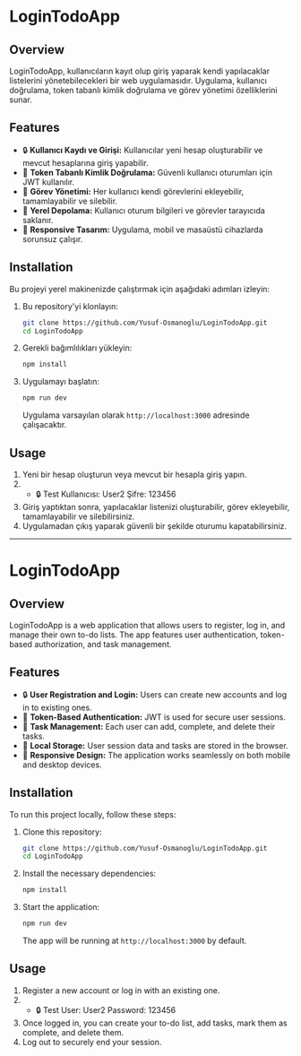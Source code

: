 # LoginTodoApp

## Overview

LoginTodoApp, kullanıcıların kayıt olup giriş yaparak kendi yapılacaklar listelerini yönetebilecekleri bir web uygulamasıdır. Uygulama, kullanıcı doğrulama, token tabanlı kimlik doğrulama ve görev yönetimi özelliklerini sunar.

## Features

- 🔒 **Kullanıcı Kaydı ve Girişi:** Kullanıcılar yeni hesap oluşturabilir ve mevcut hesaplarına giriş yapabilir.
- 🔑 **Token Tabanlı Kimlik Doğrulama:** Güvenli kullanıcı oturumları için JWT kullanılır.
- 📝 **Görev Yönetimi:** Her kullanıcı kendi görevlerini ekleyebilir, tamamlayabilir ve silebilir.
- 💾 **Yerel Depolama:** Kullanıcı oturum bilgileri ve görevler tarayıcıda saklanır.
- 📱 **Responsive Tasarım:** Uygulama, mobil ve masaüstü cihazlarda sorunsuz çalışır.

## Installation

Bu projeyi yerel makinenizde çalıştırmak için aşağıdaki adımları izleyin:

1. Bu repository'yi klonlayın:

    ```bash
    git clone https://github.com/Yusuf-Osmanoglu/LoginTodoApp.git
    cd LoginTodoApp
    ```

2. Gerekli bağımlılıkları yükleyin:

    ```bash
    npm install
    ```

3. Uygulamayı başlatın:

    ```bash
    npm run dev
    ```

    Uygulama varsayılan olarak `http://localhost:3000` adresinde çalışacaktır.

## Usage

1. Yeni bir hesap oluşturun veya mevcut bir hesapla giriş yapın.
2. - 🔒 Test Kullanıcısı: User2 Şifre: 123456
3. Giriş yaptıktan sonra, yapılacaklar listenizi oluşturabilir, görev ekleyebilir, tamamlayabilir ve silebilirsiniz.
4. Uygulamadan çıkış yaparak güvenli bir şekilde oturumu kapatabilirsiniz.

---

# LoginTodoApp

## Overview

LoginTodoApp is a web application that allows users to register, log in, and manage their own to-do lists. The app features user authentication, token-based authorization, and task management.

## Features

- 🔒 **User Registration and Login:** Users can create new accounts and log in to existing ones.
- 🔑 **Token-Based Authentication:** JWT is used for secure user sessions.
- 📝 **Task Management:** Each user can add, complete, and delete their tasks.
- 💾 **Local Storage:** User session data and tasks are stored in the browser.
- 📱 **Responsive Design:** The application works seamlessly on both mobile and desktop devices.

## Installation

To run this project locally, follow these steps:

1. Clone this repository:

    ```bash
    git clone https://github.com/Yusuf-Osmanoglu/LoginTodoApp.git
    cd LoginTodoApp
    ```

2. Install the necessary dependencies:

    ```bash
    npm install
    ```

3. Start the application:

    ```bash
    npm run dev
    ```

    The app will be running at `http://localhost:3000` by default.

## Usage

1. Register a new account or log in with an existing one.
2. - 🔒 Test User: User2 Password: 123456
3. Once logged in, you can create your to-do list, add tasks, mark them as complete, and delete them.
4. Log out to securely end your session.
